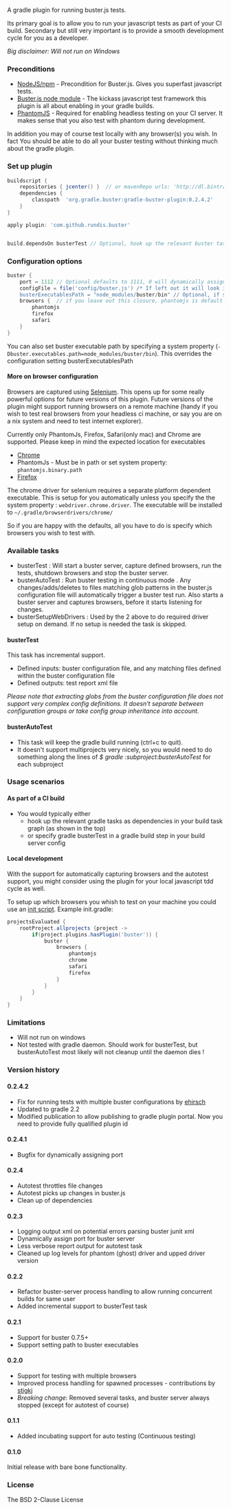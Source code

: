 A gradle plugin for running buster.js tests.

Its primary goal is to allow you to run your javascript tests as part of your CI build. Secondary but still very important is to provide
a smooth development cycle for you as a developer.


_Big disclaimer: Will not run on Windows_



### Preconditions
* [NodeJS/npm](http://nodejs.org/) - Precondition for Buster.js. Gives you superfast javascript tests.
* [Buster.js node module](http://docs.busterjs.org/en/latest/) - The kickass javascript test framework this plugin is all about enabling in your gradle builds.
* [PhantomJS](http://phantomjs.org/) - Required for enabling headless testing on your CI server. It makes sense that you also test with phantom during development.

In addition you may of course test locally with any browser(s) you wish. In fact You should be able to do all your buster testing without thinking much about the gradle plugin.


### Set up plugin

```groovy
buildscript {
    repositories { jcenter() }  // or mavenRepo urls: 'http://dl.bintray.com/rundis/maven'
    dependencies {
        classpath  'org.gradle.buster:gradle-buster-plugin:0.2.4.2'
    }
}

apply plugin: 'com.github.rundis.buster'


build.dependsOn busterTest // Optional, hook up the relevant buster tasks into your build task graph

```


### Configuration options
```groovy
buster {
	port = 1112 // Optional defaults to 1111, 0 will dynamically assign free port
	configFile = file('config/buster.js') /* If left out it will look in $project.projectDir/buster.js | $project.projectDir/test/buster.js | $project.projectDir/spec/buster.js */
	busterExecutablesPath = "node_modules/buster/bin" // Optional, if specified will prepend.
	browsers {  // if you leave out this closure, phantomjs is default added to the browsers used for testing
	    phantomjs
	    firefox
	    safari
	}
}
```

You can also set buster executable path by specifying a system property (`-Dbuster.executables.path=node_modules/buster/bin`). This overrides the configuration setting busterExecutablesPath



#### More on browser configuration
Browsers are captured using [Selenium](http://docs.seleniumhq.org/).
This opens up for some really powerful options for future versions of this plugin. Future versions of the plugin might support running
browsers on a remote machine (handy if you wish to test real browsers from your headless ci machine, or say you are on a nix system and need to test internet explorer).

Currently only PhantomJs, Firefox, Safari(only mac) and Chrome are supported.
Please keep in mind the expected location for executables
* [Chrome](https://code.google.com/p/selenium/wiki/ChromeDriver#Requirements)
* PhantomJs - Must be in path or set system property: `phantomjs.binary.path`
* [Firefox](https://code.google.com/p/selenium/wiki/FirefoxDriver#Important_System_Properties)


The chrome driver for selenium requires a separate platform dependent executable. This is setup for you automatically
unless you specify the the system property : `webdriver.chrome.driver`.
The executable will be installed to  `~/.gradle/browserdrivers/chrome/`

So if you are happy with the defaults, all you have to do is specify which browsers you wish to test with.



### Available tasks
* busterTest : Will start a buster server, capture defined browsers, run the tests, shutdown browsers and stop the buster server.
* busterAutoTest : Run buster testing in continuous mode . Any changes/adds/deletes to files matching glob patterns in
the buster.js configuration file will automatically trigger a buster test run. Also starts a buster server and captures browsers, before it starts listening for changes.
* busterSetupWebDrivers : Used by the 2 above to do required driver setup on demand. If no setup is needed the task is skipped.



#### busterTest
This task has incremental support.

* Defined inputs: buster configuration file, and any matching files defined within the buster configuration file
* Defined outputs: test report xml file

_Please note that extracting globs from the buster configuration file does not support very complex config definitions.
It doesn't separate between configuration groups or take config group inheritance into account._


#### busterAutoTest
* This task will keep the gradle build running (ctrl+c to quit).
* It doesn't support multiprojects very nicely, so you would need to do something along the lines of _$ gradle :subproject:busterAutoTest_ for each subproject


### Usage scenarios

#### As part of a CI build
* You would typically either 
	* hook up the relevant gradle tasks as dependencies in your build task graph (as shown in the top)
	* or specify gradle busterTest in a gradle build step in your build server config

#### Local development
With the support for automatically capturing browsers and the autotest support, you might consider using the plugin
for your local javascript tdd cycle as well.

To setup up which browsers you whish to test on your machine you could use an [init script](http://www.gradle.org/docs/current/userguide/init_scripts.html).
Example init.gradle:
```groovy
projectsEvaluated {
	rootProject.allprojects {project ->
		if(project.plugins.hasPlugin('buster')) {
			buster {
				browsers {
					phantomjs
					chrome
					safari
					firefox
				}
			}
		}
	}
}
```


### Limitations
* Will not run on windows
* Not tested with gradle daemon. Should work for busterTest, but busterAutoTest most likely will not cleanup until the daemon dies !


### Version history

#### 0.2.4.2
* Fix for running tests with multiple buster configurations by [ehirsch](https://gist.github.com/ehirsch)
* Updated to gradle 2.2
* Modified publication to allow publishing to gradle plugin portal. Now you need to provide fully qualified plugin id

#### 0.2.4.1
* Bugfix for dynamically assigning port


#### 0.2.4
* Autotest throttles file changes
* Autotest picks up changes in buster.js
* Clean up of dependencies

#### 0.2.3
* Logging output xml on potential errors parsing buster junit xml
* Dynamically assign port for buster server
* Less verbose report output for autotest task
* Cleaned up log levels for phantom (ghost) driver and upped driver version


#### 0.2.2
* Refactor buster-server process handling to allow running concurrent builds for same user 
* Added incremental support to busterTest task


#### 0.2.1
* Support for buster 0.7.5+
* Support setting path to buster executables

#### 0.2.0
* Support for testing with multiple browsers
* Improved process handling for spawned processes - contributions by [stigkj](https://github.com/stigkj)
* *Breaking change*: Removed several tasks, and buster server always stopped (except for autotest of course)

#### 0.1.1
* Added incubating support for auto testing (Continuous testing)

#### 0.1.0
Initial release with bare bone functionality.

### License
The BSD 2-Clause License